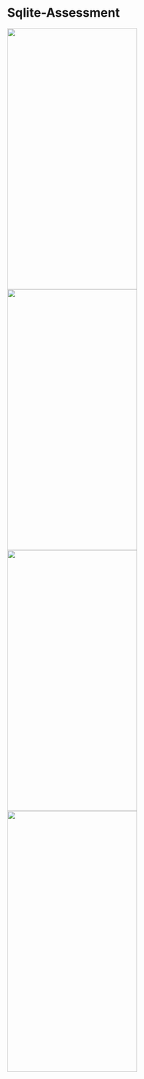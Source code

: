 # Sqlite-Assessment

<img src="https://user-images.githubusercontent.com/54928561/143857201-0af12c46-de8c-40ec-a54f-ee1c9ba0f91c.jpg" width="300" height="600">
<img src="https://user-images.githubusercontent.com/54928561/143857789-32b315e1-5ec2-4e28-a2d6-d8086637421f.jpg" width="300" height="600">
<img src="https://user-images.githubusercontent.com/54928561/143857878-e3d2d860-6d7b-4da8-b386-44c925c1b34b.jpg" width="300" height="600">
<img src="https://user-images.githubusercontent.com/54928561/143857944-ada463ce-add9-418d-857d-8315d6c83099.jpg" width="300" height="600">
